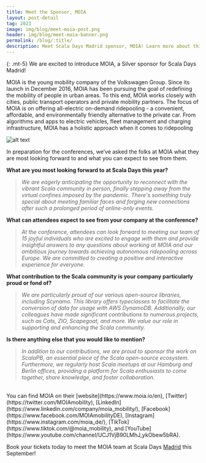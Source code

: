 ```yaml
---
title: Meet the Sponsor, MOIA
layout: post-detail
tag: 2023
image: img/blog/meet-moia-post.png
header: img/blog/meet-moia-banner.png
permalink: /blog/:title/
description: Meet Scala Days Madrid sponsor, MOIA! Learn more about this sponsor and see what they are most looking forward to seeing in Madrid this year!
---
```


{: .mt-5}
We are excited to introduce MOIA, a Silver sponsor for Scala Days Madrid!

MOIA is the young mobility company of the Volkswagen Group. Since its launch in December 2016, MOIA has been pursuing the goal of redefining the mobility of people in urban areas. To this end, MOIA works closely with cities, public transport operators and private mobility partners. The focus of MOIA is on offering all-electric on-demand ridepooling - a convenient, affordable, and environmentally friendly alternative to the private car. From algorithms and apps to electric vehicles, fleet management and charging infrastructure, MOIA has a holistic approach when it comes to ridepooling


![alt text](/img/assets/sponsors/sponsor-card-moia.png)


In preparation for the conferences, we’ve asked the folks at MOIA what they are most looking forward to and what you can expect to see from them.

**What are you most looking forward to at Scala Days this year?**

> *We are eagerly anticipating the opportunity to reconnect with the vibrant Scala community in person, finally stepping away from the virtual confines imposed by the pandemic. There's something truly special about meeting familiar faces and forging new connections after such a prolonged period of online-only events.*

**What can attendees expect to see from your company at the conference?**

> *At the conference, attendees can look forward to meeting our team of 15 joyful individuals who are excited to engage with them and provide insightful answers to any questions about working at MOIA and our ambitious journey towards achieving autonomous ridepooling across Europe. We are committed to creating a positive and interactive experience for everyone.*

**What contribution to the Scala community is your company particularly proud or fond of?**

> *We are particularly proud of our various open-source libraries, including Scynamo. This library offers typeclasses to facilitate the conversion of data for usage with AWS DynamoDB. Additionally, our colleagues have made significant contributions to numerous projects, such as Cats, ZIO, Scapegoat, and more. We value our role in supporting and enhancing the Scala community.*

**Is there anything else that you would like to mention?**

> *In addition to our contributions, we are proud to sponsor the work on ScalaPB, an essential piece of the Scala open-source ecosystem. Furthermore, we regularly host Scala meetups at our Hamburg and Berlin offices, providing a platform for Scala enthusiasts to come together, share knowledge, and foster collaboration.*


<br>
You can find MOIA on their [website](https://www.moia.io/en), [Twitter](https://twitter.com/MOIAmobility), [LinkedIn](https://www.linkedin.com/company/moia_mobility/), [Facebook](https://www.facebook.com/MOIAmobilityDE), [Instagram](https://www.instagram.com/moia_de/), [TikTok](https://www.tiktok.com/@moia_mobility), and [YouTube](https://www.youtube.com/channel/UCJ1VjB90LMhJ_ykObew5bRA).


Book your tickets today to meet the MOIA team at Scala Days [Madrid](https://scaladays.org/madrid-2023/) this September!
